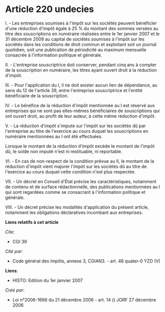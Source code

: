 # Article 220 undecies

I. - Les entreprises soumises à l'impôt sur les sociétés peuvent bénéficier d'une réduction d'impôt égale à 25 % du montant
des sommes versées au titre des souscriptions en numéraire réalisées entre le 1er janvier 2007 et le 31 décembre 2009 au
capital de sociétés soumises à l'impôt sur les sociétés dans les conditions de droit commun et exploitant soit un journal
quotidien, soit une publication de périodicité au maximum mensuelle consacrée à l'information politique et générale.

II. - L'entreprise souscriptrice doit conserver, pendant cinq ans à compter de la souscription en numéraire, les titres ayant
ouvert droit à la réduction d'impôt.

III. - Pour l'application du I, il ne doit exister aucun lien de dépendance, au sens du 12 de l'article 39, entre
l'entreprise souscriptrice et l'entité bénéficiaire de la souscription.

IV. - Le bénéfice de la réduction d'impôt mentionnée au I est réservé aux entreprises qui ne sont pas elles-mêmes
bénéficiaires de souscriptions qui ont ouvert droit, au profit de leur auteur, à cette même réduction d'impôt.

V. - La réduction d'impôt s'impute sur l'impôt sur les sociétés dû par l'entreprise au titre de l'exercice au cours duquel
les souscriptions en numéraire mentionnées au I ont été effectuées.

Lorsque le montant de la réduction d'impôt excède le montant de l'impôt dû, le solde non imputé n'est ni restituable, ni
reportable.

VI. - En cas de non-respect de la condition prévue au II, le montant de la réduction d'impôt vient majorer l'impôt sur les
sociétés dû au titre de l'exercice au cours duquel cette condition n'est plus respectée.

VII. - Un décret en Conseil d'État précise les caractéristiques, notamment de contenu et de surface rédactionnelle, des
publications mentionnées au I qui sont regardées comme se consacrant à l'information politique et générale.

VIII. - Un décret précise les modalités d'application du présent article, notamment les obligations déclaratives incombant
aux entreprises.

**Liens relatifs à cet article**

_Cite_:

  - CGI 39

_Cité par_:

  - Code général des impôts, annexe 3, CGIAN3. - art. 46 quater-0 YZD (V)

**Liens**:

  - HISTO: Edition du 1er janvier 2007

_Créé par_:

  - Loi n°2006-1666 du 21 décembre 2006 - art. 14 () JORF 27 décembre 2006
